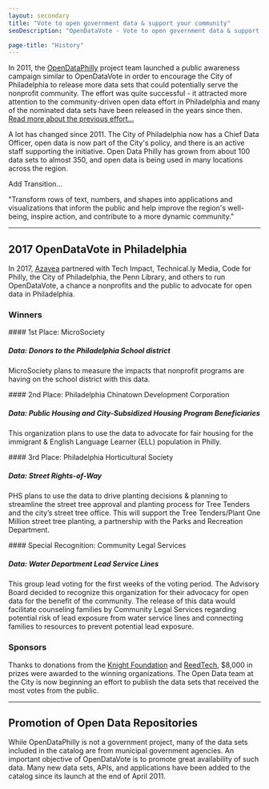 ```yaml
---
layout: secondary
title: "Vote to open government data & support your community"
seoDescription: "OpenDataVote - Vote to open government data & support your community"

page-title: "History"
---
```

In 2011, the [OpenDataPhilly](https://www.opendataphilly.org/) project team launched a public awareness campaign similar to OpenDataVote in order to encourage the City of Philadelphia to release more data sets that could potentially serve the nonprofit community. The effort was quite successful - it attracted more attention to the community-driven open data effort in Philadelphia and many of the nominated data sets have been released in the years since then. [Read more about the previous effort...](http://technical.ly/project/open-data-race/)

A lot has changed since 2011. The City of Philadelphia now has a Chief Data Officer, open data is now part of the City's policy, and there is an active staff supporting the initiative. Open Data Philly has grown from about 100 data sets to almost 350, and open data is being used in many locations across the region.

Add Transition...

"Transform rows of text, numbers, and shapes into applications and visualizations that inform the public and help improve the region's well-being, inspire action, and contribute to a more dynamic community."

---

## 2017 OpenDataVote in Philadelphia

In 2017, [Azavea](https://www.azavea.com/) partnered with Tech Impact, Technical.ly Media, Code for Philly, the City of Philadelphia, the Penn Library, and others to run OpenDataVote, a chance a nonprofits and the public to advocate for open data in Philadelphia.

### Winners

<div class="panel light" markdown="1">
#### 1st Place: MicroSociety

##### Data: Donors to the Philadelphia School district
MicroSociety plans to measure the impacts that nonprofit programs are having on the school district with this data.
</div>

<div class="panel light" markdown="1">
#### 2nd Place: Philadelphia Chinatown Development Corporation

##### Data: Public Housing and City-Subsidized Housing Program Beneficiaries
This organization plans to use the data to advocate for fair housing for the immigrant & English Language Learner (ELL) population in Philly.
</div>

<div class="panel light" markdown="1">
#### 3rd Place: Philadelphia Horticultural Society

##### Data: Street Rights-of-Way
PHS plans to use the data to drive planting decisions & planning to streamline the street tree approval and planting process for Tree Tenders and the city’s street tree office. This will support the Tree Tenders/Plant One Million street tree planting, a partnership with the Parks and Recreation Department.
</div>

<div class="panel light" markdown="1">
#### Special Recognition: Community Legal Services

##### Data: Water Department Lead Service Lines
This group lead voting for the first weeks of the voting period. The Advisory Board decided to recognize this organization for their advocacy for open data for the benefit of the community.
The release of this data would facilitate counseling families by Community Legal Services regarding potential risk of lead exposure from water service lines and connecting families to resources to prevent potential lead exposure.
</div>

### Sponsors
Thanks to donations from the [Knight Foundation](https://knightfoundation.org/) and [ReedTech](http://www.reedtech.com/), $8,000 in prizes were awarded to the winning organizations. The Open Data team at the City is now beginning an effort to publish the data sets that received the most votes from the public.

---

## Promotion of Open Data Repositories
While OpenDataPhilly is not a government project, many of the data sets included in the catalog are from municipal government agencies. An important objective of OpenDataVote is to promote great availability of such data. Many new data sets, APIs, and applications have been added to the catalog since its launch at the end of April 2011.
